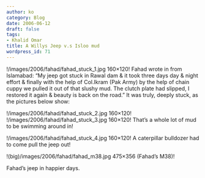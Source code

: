 ```yaml
---
author: ko
category: Blog
date: 2006-06-12
draft: false
tags:
- Khalid Omar
title: A Willys Jeep v.s Isloo mud
wordpress_id: 71
---
```


!/images/2006/fahad/fahad\_stuck\_1.jpg 160×120! Fahad wrote in from Islamabad: “My jeep got stuck in Rawal dam & it took three days day & night effort & finally with the help of Col.Ikram (Pak Army) by the help of chain cuppy we pulled it out of that slushy mud. The clutch plate had slipped, I restored it again & beauty is back on the road.” It was truly, deeply stuck, as the pictures below show:

  

!/images/2006/fahad/fahad\_stuck\_2.jpg 160×120! !/images/2006/fahad/fahad\_stuck\_3.jpg 160×120! That’s a whole lot of mud to be swimming around in!

!/images/2006/fahad/fahad\_stuck\_4.jpg 160×120! A caterpillar bulldozer had to come pull the jeep out!

!(big)/images/2006/fahad/fahad\_m38.jpg 475×356 (Fahad’s M38)!

Fahad’s jeep in happier days.